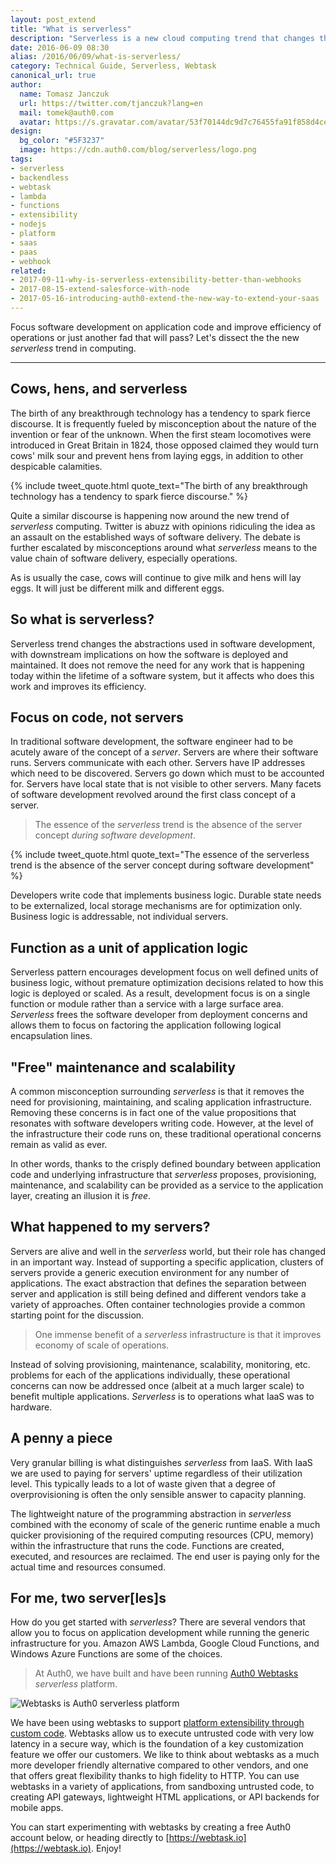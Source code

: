 ```yaml
---
layout: post_extend
title: "What is serverless"
description: "Serverless is a new cloud computing trend that changes the way you think about writing and maintaining applications"
date: 2016-06-09 08:30
alias: /2016/06/09/what-is-serverless/
category: Technical Guide, Serverless, Webtask
canonical_url: true
author:
  name: Tomasz Janczuk
  url: https://twitter.com/tjanczuk?lang=en
  mail: tomek@auth0.com
  avatar: https://s.gravatar.com/avatar/53f70144dc9d7c76455fa91f858d4cec?s=200
design:
  bg_color: "#5F3237"
  image: https://cdn.auth0.com/blog/serverless/logo.png
tags:
- serverless
- backendless
- webtask
- lambda
- functions
- extensibility
- nodejs
- platform
- saas
- paas
- webhook
related:
- 2017-09-11-why-is-serverless-extensibility-better-than-webhooks
- 2017-08-15-extend-salesforce-with-node
- 2017-05-16-introducing-auth0-extend-the-new-way-to-extend-your-saas
---
```


Focus software development on application code and improve efficiency of operations or just another fad that will pass? Let's dissect the the new *serverless* trend in computing.

-----

## Cows, hens, and serverless

The birth of any breakthrough technology has a tendency to spark fierce discourse. It is frequently fueled by misconception about the nature of the invention or fear of the unknown. When the first steam locomotives were introduced in Great Britain in 1824, those opposed claimed they would turn cows' milk sour and prevent hens from laying eggs, in addition to other despicable calamities.

{% include tweet_quote.html quote_text="The birth of any breakthrough technology has a tendency to spark fierce discourse." %}

Quite a similar discourse is happening now around the new trend of *serverless* computing. Twitter is abuzz with opinions ridiculing the idea as an assault on the established ways of software delivery. The debate is further escalated by misconceptions around what *serverless* means to the value chain of software delivery, especially operations.

As is usually the case, cows will continue to give milk and hens will lay eggs. It will just be different milk and different eggs.

## So what is serverless?

Serverless trend changes the abstractions used in software development, with downstream implications on how the software is deployed and maintained. It does not remove the need for any work that is happening today within the lifetime of a software system, but it affects who does this work and improves its efficiency.

## Focus on code, not servers

In traditional software development, the software engineer had to be acutely aware of the concept of a *server*. Servers are where their software runs. Servers communicate with each other. Servers have IP addresses which need to be discovered. Servers go down which must to be accounted for. Servers have local state that is not visible to other servers. Many facets of software development revolved around the first class concept of a server.

> The essence of the *serverless* trend is the absence of the server concept *during software development*.

{% include tweet_quote.html quote_text="The essence of the serverless trend is the absence of the server concept during software development" %}

Developers write code that implements business logic. Durable state needs to be externalized, local storage mechanisms are for optimization only. Business logic is addressable, not individual servers.

## Function as a unit of application logic

Serverless pattern encourages development focus on well defined units of business logic, without premature optimization decisions related to how this logic is deployed or scaled. As a result, development focus is on a single function or module rather than a service with a large surface area. *Serverless* frees the software developer from deployment concerns and allows them to focus on factoring the application following logical encapsulation lines.

## "Free" maintenance and scalability

A common misconception surrounding *serverless* is that it removes the need for provisioning, maintaining, and scaling application infrastructure. Removing these concerns is in fact one of the value propositions that resonates with software developers writing code. However, at the level of the infrastructure their code runs on, these traditional operational concerns remain as valid as ever.

In other words, thanks to the crisply defined boundary between application code and underlying infrastructure that *serverless* proposes, provisioning, maintenance, and scalability can be provided as a service to the application layer, creating an illusion it is *free*.

## What happened to my servers?

Servers are alive and well in the *serverless* world, but their role has changed in an important way. Instead of supporting a specific application, clusters of servers provide a generic execution environment for any number of applications. The exact abstraction that defines the separation between server and application is still being defined and different vendors take a variety of approaches. Often container technologies provide a common starting point for the discussion.

> One immense benefit of a *serverless* infrastructure is that it improves economy of scale of operations.

Instead of solving provisioning, maintenance, scalability, monitoring, etc. problems for each of the applications individually, these operational concerns can now be addressed once (albeit at a much larger scale) to benefit multiple applications. *Serverless* is to operations what IaaS was to hardware.

## A penny a piece

Very granular billing is what distinguishes *serverless* from IaaS. With IaaS we are used to paying for servers' uptime regardless of their utilization level. This typically leads to a lot of waste given that a degree of overprovisioning is often the only sensible answer to capacity planning.

The lightweight nature of the programming abstraction in *serverless* combined with the economy of scale of the generic runtime enable a much quicker provisioning of the required computing resources (CPU, memory) within the infrastructure that runs the code. Functions are created, executed, and resources are reclaimed. The end user is paying only for the actual time and resources consumed.

## For me, two server[les]s

How do you get started with *serverless*? There are several vendors that allow you to focus on application development while running the generic infrastructure for you. Amazon AWS Lambda, Google Cloud Functions, and Windows Azure Functions are some of the choices.

> At Auth0, we have built and have been running [Auth0 Webtasks](https://webtask.io) *serverless* platform.

![Webtasks is Auth0 serverless platform](https://cdn.auth0.com/blog/serverless/webtasks.png)

We have been using webtasks to support [platform extensibility through custom code](https://auth0.com/blog/2015/10/07/extensibility-through-code-using-webtasks/). Webtasks allow us to execute untrusted code with very low latency in a secure way, which is the foundation of a key customization feature we offer our customers. We like to think about webtasks as a much more developer friendly alternative compared to other vendors, and one that offers great flexibility thanks to high fidelity to HTTP. You can use webtasks in a variety of applications, from sandboxing untrusted code, to creating API gateways, lightweight HTML applications, or API backends for mobile apps.

You can start experimenting with webtasks by creating a free Auth0 account below, or heading directly to [https://webtask.io](https://webtask.io). Enjoy!
